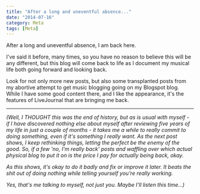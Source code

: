```yaml
---
title: "After a long and uneventful absence..."
date: "2014-07-16"
category: Meta
tags: [Meta]
---
```


After a long and uneventful absence, I am back here.

I've said it before, many times, so you have no reason to believe this will be any different, but this blog will come back to life as I document my musical life both going forward and looking back.

Look for not only more new posts, but also some transplanted posts from my abortive attempt to get music blogging going on my Blogspot blog. While I have some good content there, and I like the appearance, it's the features of LiveJournal that are bringing me back.

***

*(Well, I THOUGHT this was the end of history, but as is usual with myself - if I have discovered nothing else about myself after reviewing five years of my life in just a couple of months - it takes me a while to really commit to doing something, even if it's something I really want. As the next post shows, I keep rethinking things, letting the perfect be the enemy of the good. So, if a few 'no, I'm really back' posts and waffling over which actual physical blog to put it on is the price I pay for actually being back, okay.*

*As this shows, it's okay to do it badly and fix or improve it later. It beats the shit out of doing nothing while telling yourself you're really working.*

*Yes, that's me talking to myself, not just you. Maybe I'll listen this time...)*

